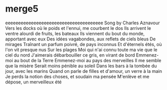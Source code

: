 # merge5
eeeeeeeeeeeeeeeeeeeeeeeeeeeeeeeeeeeeee
Song by
Charles Aznavour
Vers les docks où le poids et l'ennui, me courbent le dos
Ils arrivent le ventre alourdi de fruits, les bateaux
Ils viennent du bout du monde, apportant avec eux
Des idées vagabondes, aux reflets de ciels bleus
De mirages
Traînant un parfum poivré, de pays inconnus
Et d'éternels étés, où l'on vit presque nus
Sur les plages
Moi qui n'ai connu toute ma vie que le ciel du nord
J'aimerais débarbouiller ce gris, en virant de bord
Emmenez-moi au bout de la Terre
Emmenez-moi au pays des merveilles
Il me semble que la misère
Serait moins pénible au soleil
Dans les bars à la tombée du jour, avec les marins
Quand on parle de filles et d'amour, un verre à la main
Je perds la notion des choses, et soudain ma pensée
M'enlève et me dépose, un merveilleux été
